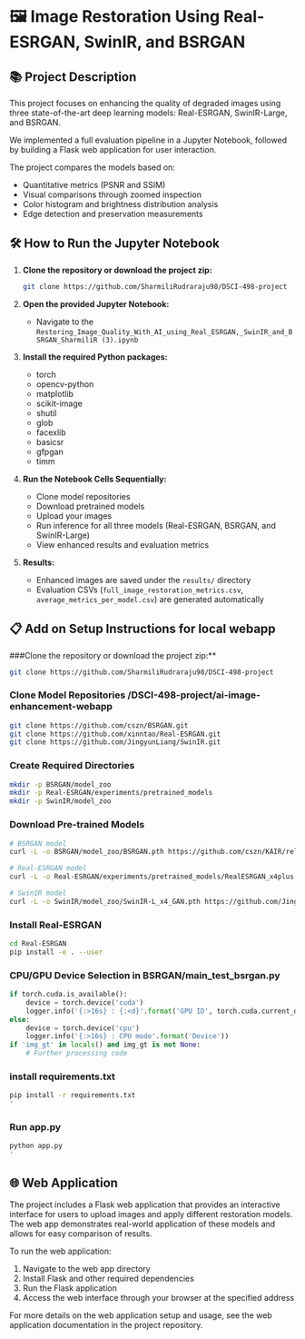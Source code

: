 # 🖼️ Image Restoration Using Real-ESRGAN, SwinIR, and BSRGAN

## 📚 Project Description

This project focuses on enhancing the quality of degraded images using three state-of-the-art deep learning models: Real-ESRGAN, SwinIR-Large, and BSRGAN.

We implemented a full evaluation pipeline in a Jupyter Notebook, followed by building a Flask web application for user interaction.

The project compares the models based on:
- Quantitative metrics (PSNR and SSIM)
- Visual comparisons through zoomed inspection
- Color histogram and brightness distribution analysis
- Edge detection and preservation measurements

## 🛠️ How to Run the Jupyter Notebook

1. **Clone the repository or download the project zip:**
   ```bash
   git clone https://github.com/SharmiliRudraraju98/DSCI-498-project
   ```

2. **Open the provided Jupyter Notebook:**
   - Navigate to the `Restoring_Image_Quality_With_AI_using_Real_ESRGAN,_SwinIR_and_BSRGAN_SharmiliR (3).ipynb`
3. **Install the required Python packages:**
   - torch
   - opencv-python
   - matplotlib
   - scikit-image
   - shutil
   - glob
   - facexlib
   - basicsr
   - gfpgan
   - timm

4. **Run the Notebook Cells Sequentially:**
   - Clone model repositories
   - Download pretrained models
   - Upload your images
   - Run inference for all three models (Real-ESRGAN, BSRGAN, and SwinIR-Large)
   - View enhanced results and evaluation metrics

5. **Results:**
   - Enhanced images are saved under the `results/` directory
   - Evaluation CSVs (`full_image_restoration_metrics.csv`, `average_metrics_per_model.csv`) are generated automatically

## 📋 Add on Setup Instructions for local webapp

###Clone the repository or download the project zip:**
   ```bash
   git clone https://github.com/SharmiliRudraraju98/DSCI-498-project
   ```

### Clone Model Repositories /DSCI-498-project/ai-image-enhancement-webapp
```bash
git clone https://github.com/cszn/BSRGAN.git
git clone https://github.com/xinntao/Real-ESRGAN.git
git clone https://github.com/JingyunLiang/SwinIR.git
```

### Create Required Directories
```bash
mkdir -p BSRGAN/model_zoo
mkdir -p Real-ESRGAN/experiments/pretrained_models
mkdir -p SwinIR/model_zoo
```

### Download Pre-trained Models
```bash
# BSRGAN model
curl -L -o BSRGAN/model_zoo/BSRGAN.pth https://github.com/cszn/KAIR/releases/download/v1.0/BSRGAN.pth

# Real-ESRGAN model
curl -L -o Real-ESRGAN/experiments/pretrained_models/RealESRGAN_x4plus.pth https://github.com/xinntao/Real-ESRGAN/releases/download/v0.1.0/RealESRGAN_x4plus.pth

# SwinIR model
curl -L -o SwinIR/model_zoo/SwinIR-L_x4_GAN.pth https://github.com/JingyunLiang/SwinIR/releases/download/v0.0/003_realSR_BSRGAN_DFOWMFC_s64w8_SwinIR-L_x4_GAN.pth
```

### Install Real-ESRGAN
```bash
cd Real-ESRGAN
pip install -e . --user
```

### CPU/GPU Device Selection in BSRGAN/main_test_bsrgan.py
```python
if torch.cuda.is_available():
    device = torch.device('cuda')
    logger.info('{:>16s} : {:<d}'.format('GPU ID', torch.cuda.current_device()))
else:
    device = torch.device('cpu')
    logger.info('{:>16s} : CPU mode'.format('Device'))
if 'img_gt' in locals() and img_gt is not None:
    # Further processing code
```

### install requirements.txt
```bash
pip install -r requirements.txt
'
```

### Run app.py
```bash
python app.py
'
```
## 🌐 Web Application

The project includes a Flask web application that provides an interactive interface for users to upload images and apply different restoration models. The web app demonstrates real-world application of these models and allows for easy comparison of results.

To run the web application:

1. Navigate to the web app directory
2. Install Flask and other required dependencies
3. Run the Flask application
4. Access the web interface through your browser at the specified address

For more details on the web application setup and usage, see the web application documentation in the project repository.
